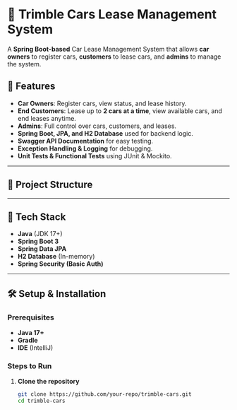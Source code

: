 # 🚗 Trimble Cars Lease Management System

A **Spring Boot-based** Car Lease Management System that allows **car owners** to register cars, **customers** to lease cars, and **admins** to manage the system.

## 📌 Features
- **Car Owners**: Register cars, view status, and lease history.
- **End Customers**: Lease up to **2 cars at a time**, view available cars, and end leases anytime.
- **Admins**: Full control over cars, customers, and leases.
- **Spring Boot, JPA, and H2 Database** used for backend logic.
- **Swagger API Documentation** for easy testing.
- **Exception Handling & Logging** for debugging.
- **Unit Tests & Functional Tests** using JUnit & Mockito.

---

## 📂 Project Structure



---

## 🚀 Tech Stack
- **Java** (JDK 17+)
- **Spring Boot 3**
- **Spring Data JPA**
- **H2 Database** (In-memory)
- **Spring Security (Basic Auth)**


---

## 🛠️ Setup & Installation

### **Prerequisites**
- **Java 17+**
- **Gradle**
- **IDE** (IntelliJ)

### **Steps to Run**
1. **Clone the repository**
   ```sh
   git clone https://github.com/your-repo/trimble-cars.git
   cd trimble-cars

